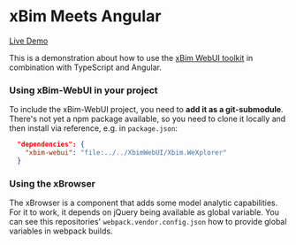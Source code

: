 # xBim Meets Angular

[Live Demo](https://xbim-web.dangl.me)

This is a demonstration about how to use the [xBim WebUI toolkit](https://github.com/xBimTeam/XbimWebUI) in combination with TypeScript and Angular.

### Using xBim-WebUI in your project

To include the xBim-WebUI project, you need to **add it as a git-submodule**. There's not yet a npm package available,
so you need to clone it locally and then install via reference, e.g. in `package.json`:
``` JSON
  "dependencies": {
    "xbim-webui": "file:../../XbimWebUI/Xbim.WeXplorer"
  }

```

### Using the xBrowser

The xBrowser is a component that adds some model analytic capabilities. For it to work, it depends on jQuery being available as global variable.
You can see this repositories' `webpack.vendor.config.json` how to provide global variables in webpack builds.